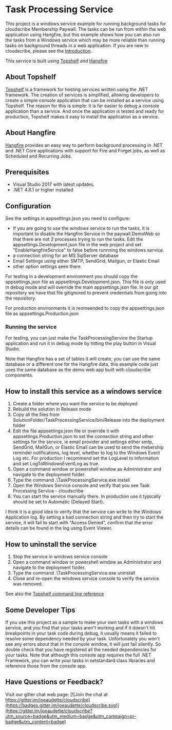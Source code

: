 ﻿# Task Processing Service

This project is a windows service example for running background tasks for cloudscribe Membership Paywall. The tasks can be run from within the web application using Hangfire, but this example shows how you can also run the tasks from a Windows service which may be more reliable than running tasks on background threads in a web application. If you are new to cloudscribe, please see the [Introduction](https://www.cloudscribe.com/docs/introduction).

This service is built using [Topshelf](http://topshelf-project.com/) and [Hangfire](https://www.hangfire.io/)

## About Topshelf

[Topshelf](http://topshelf-project.com/) is a framework for hosting services written using the .NET framework. The creation of services is simplified, allowing developers to create a simple console application that can be installed as a service using Topshelf. The reason for this is simple: It is far easier to debug a console application than a service. And once the application is tested and ready for production, Topshelf makes it easy to install the application as a service.

## About Hangfire

[Hangfire](https://www.hangfire.io/) provides an easy way to perform background processing in .NET and .NET Core applications with support for Fire and Forget jobs, as well as Scheduled and Recurring Jobs.

## Prerequisites

* Visual Studio 2017 with latest updates.
* .NET 4.6.1 or higher installed

## Configuration

See the settings in appsettings.json you need to configure:
* If you are going to use the windows service to run the tasks, it is important to disable the Hangfire Service in the paywall.DemoWeb so that there are not 2 processes trying to run the tasks. Edit the appsettings.Development.json file in the web project and set "EnableHangfireService" to false before runnning the windows service.
* a connection string for an MS SqlServer database
* Email Settings using either SMTP, SendGrid, Mailgun, or Elastic Email
* other option settings seen there

For testing in a development environment you should copy the appsettings.json file as appsettings.Development.json. This file is only used in debug mode and will override the main appsettings.json file. In our git repository we have that file gitignored to prevent credentials from going into the repository.

For production environments it is reomeended to copy the appsettings.json file as appsettings.Production.json

### Running the service

For testing, you can just make the TaskProcessingService the Startup application and run it in debug mode by hitting the play button in Visual Studio.

Note that Hangfire has a set of tables it will create, you can use the same database or a different one for the Hangfire data, this example code just uses the same database as the demo web app built with cloudscribe components.


## How to install this service as a windows service

1. Create a folder where you want the service to be deployed
2. Rebuild the solution in Release mode
3. Copy all the files from SolutionFolder/TaskProcessingService/bin/Release into the deployment folder
4. Edit the file appsettings.json file or override it with appsettings.Production.json to set the connection string and other settings for the service, ie email provider and settings either smtp, SendGrid, MailGun, or Elastic Email can be used to send the mebership reminder notifications, log level, whether to log to the Windows Event Log etc. For production I recommend set the LogLevel to Information and set LogToWindowsEventLog as true.
5. Open a command window or powershell window as Administrator and navigate to the deployment folder.
6. Type the command .\TaskProcessingService.exe install
7. Open the Windows Service console and verify that you see Task Processing Service - cloudscribe
8. You can start the service manually there. In production use it typically should be set to Automatic (Delayed Start).

I think it is a good idea to verify that the service can write to the Windows Application log. By setting a bad connection string and then try to start the service, it will fail to start with "Access Denied", confirm that the error details can be found in the log using Event Viewer.

## How to uninstall the service

1. Stop the service in windows service console
2. Open a command window or powershell window as Administrator and navigate to the deployment folder.
3. Type the command .\TaskProcessingService.exe uninstall
4. Close and re-open the windows service console to verify the service was removed.

See also the [Topshelf command line reference](http://docs.topshelf-project.com/en/latest/overview/commandline.html)

## Some Developer Tips

If you use this project as a sample to make your own tasks with a windows service, and you find that your tasks aren't working and if it doesn't hit breakpoints in your task code during debug, it usually means it failed to resolve some dependency needed by your task. Unfortunately you won't see any errors about that in the console window, it will just fail silently. So double check that you have registered all the needed dependencies for your tasks. Note that although this console app requires the full .NET Framework, you can write your tasks in netstandard class libraries and reference those from the console app. 

## Have Questions or Feedback?

Visit our gitter chat web page:
[![Join the chat at https://gitter.im/joeaudette/cloudscribe](https://badges.gitter.im/joeaudette/cloudscribe.svg)](https://gitter.im/joeaudette/cloudscribe?utm_source=badge&utm_medium=badge&utm_campaign=pr-badge&utm_content=badge)